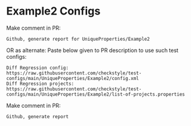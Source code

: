 # Example2 Configs
Make comment in PR:
```
Github, generate report for UniqueProperties/Example2
```
OR as alternate:
Paste below given to PR description to use such test configs:
```
Diff Regression config: https://raw.githubusercontent.com/checkstyle/test-configs/main/UniqueProperties/Example2/config.xml
Diff Regression projects: https://raw.githubusercontent.com/checkstyle/test-configs/main/UniqueProperties/Example2/list-of-projects.properties
```
Make comment in PR:
```
Github, generate report
```
